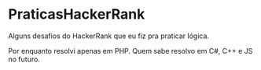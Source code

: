 # PraticasHackerRank
Alguns desafios do HackerRank que eu fiz pra praticar lógica.

Por enquanto resolvi apenas em PHP. Quem sabe resolvo em C#, C++ e JS no futuro.
